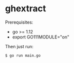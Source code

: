 # ghextract

Prerequisites:
- go >= 1.12
- export GO111MODULE="on"

Then just run:
```
$ go run main.go
```
